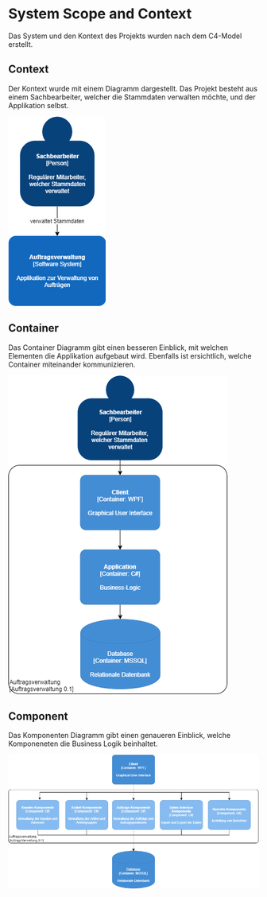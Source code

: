 # System Scope and Context
Das System und den Kontext des Projekts wurden nach dem C4-Model erstellt.

## Context
Der Kontext wurde mit einem Diagramm dargestellt. Das Projekt besteht aus einem Sachbearbeiter, welcher die Stammdaten verwalten möchte, und der Applikation selbst. 

![C4 Context Diagramm](images/c4/context.png)

## Container
Das Container Diagramm gibt einen besseren Einblick, mit welchen Elementen die Applikation aufgebaut wird. Ebenfalls ist ersichtlich, welche Container miteinander kommunizieren.

![C4 Container Diagramm](images/c4/container.png)


## Component
Das Komponenten Diagramm gibt einen genaueren Einblick, welche Komponeneten die Business Logik beinhaltet.

![C4 Component Diagramm](images/c4/component.png)
